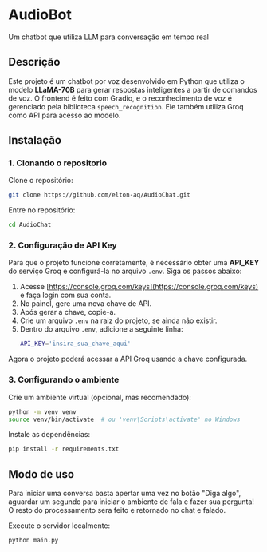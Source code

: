 # AudioBot 

Um chatbot que utiliza LLM para conversação em tempo real

## Descrição

Este projeto é um chatbot por voz desenvolvido em Python que utiliza o modelo **LLaMA-70B** para gerar respostas inteligentes a partir de comandos de voz. O frontend é feito com Gradio, e o reconhecimento de voz é gerenciado pela biblioteca `speech_recognition`. Ele também utiliza Groq como API para acesso ao modelo.

## Instalação

### 1. Clonando o repositorio 
Clone o repositório:
```bash
git clone https://github.com/elton-aq/AudioChat.git
```

Entre no repositório:
```bash
cd AudioChat
```

### 2. Configuração de API Key

Para que o projeto funcione corretamente, é necessário obter uma **API_KEY** do serviço Groq e configurá-la no arquivo `.env`. Siga os passos abaixo:

1. Acesse [https://console.groq.com/keys](https://console.groq.com/keys) e faça login com sua conta.
2. No painel, gere uma nova chave de API.
3. Após gerar a chave, copie-a.
4. Crie um arquivo `.env` na raiz do projeto, se ainda não existir.
5. Dentro do arquivo `.env`, adicione a seguinte linha:
   ```bash
   API_KEY='insira_sua_chave_aqui'
   ```

Agora o projeto poderá acessar a API Groq usando a chave configurada.

### 3. Configurando o ambiente
Crie um ambiente virtual (opcional, mas recomendado): 
```bash
python -m venv venv
source venv/bin/activate  # ou 'venv\Scripts\activate' no Windows
```

Instale as dependências:
```bash
pip install -r requirements.txt
```

## Modo de uso

Para iniciar uma conversa basta apertar uma vez no botão "Diga algo", aguardar um segundo para iniciar o ambiente de fala e fazer sua pergunta! O resto do processamento sera feito e retornado no chat e falado.

Execute o servidor localmente:
```bash
python main.py
```
